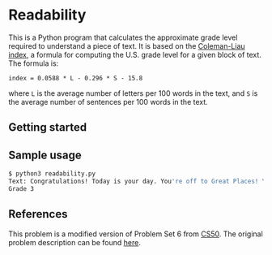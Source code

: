 # Readability

This is a Python program that calculates the approximate grade level required to understand a piece of text. It is based on the [Coleman-Liau index](https://en.wikipedia.org/wiki/Coleman%E2%80%93Liau_index), a formula for computing the U.S. grade level for a given block of text. The formula is:

```TeX
index = 0.0588 * L - 0.296 * S - 15.8
```

where `L` is the average number of letters per 100 words in the text, and `S` is the average number of sentences per 100 words in the text.

## Getting started

## Sample usage

```bash
$ python3 readability.py
Text: Congratulations! Today is your day. You're off to Great Places! You're off and away!
Grade 3
```

## References

This problem is a modified version of Problem Set 6 from [CS50](https://cs50.harvard.edu/x/). The original problem description can be found [here](https://cs50.harvard.edu/x/2020/psets/6/readability/).
